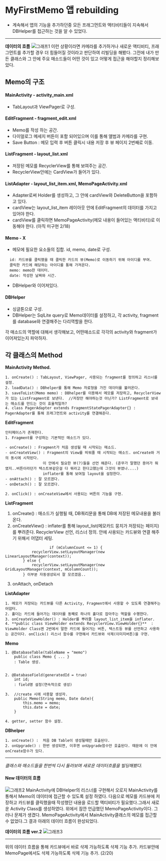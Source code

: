 # MyFirstMemo 앱 rebuilding
- 계속해서 앱의 기능을 추가하던중 모든 프래그먼트와 액티비티들이 지속해서 DBHelper를 접근하는 것을 알 수 있었다.
-----
**데이터의 흐름**
![그래프1](http://i.imgur.com/AFoOayy.png)
이런 상황이라면 카메라를 추가하거나 새로운 액티비티, 프래그먼트를 추가할 경우 더 힘들어질 것이라고 판단하여 리빌딩을 해봤다. 그전에 내가 만든 클래스와 그 안에 주요 매소드들이 어떤 것이 있고 어떻게 접근을 해야할지 정리해보았다.
## Memo의 구조

#### MainActivity - activity_main.xml
- TabLayout과 ViewPager로 구성.

#### EditFragment - fragment_edit.xml
- Memo를 작성 하는 공간.
- 다이얼로그 메세지 버튼이 포함 되어있으며 이를 통해 앨범과 카메라를 구현.
- Save Button : 메모 입력 후 버튼 클릭시 내용 저장 후 뷰 페이지 2번째로 이동.

#### ListFragment - layout_list.xml
- 저장된 메모를 RecyclerView를 통해 보여주는 공간.
- RecyclerView안에는 CardView가 들어가 있다.

#### ListAdapter - layout_list_item.xml, MemoPageActivity.xml
- Adapter로써 Holder를 생성하고, 그 안에 cardView와 DeleteButton을 포함하고 있다.
- cardView는 layout_list_item 레이아웃 안에 EditFragment의 데이터를 가지고 있어야 한다.
- cardView를 클릭하면 MemoPageActivity(메모 내용이 들어있는 액티비티)로 이동해야 한다. (아직 미구현 2/18)

#### Memo - X
- 메모에 필요한 요소들의 집합. id, memo, date로 구성.
```
  id: 카드뷰를 클릭했을 때 클릭한 카드의 뷰(Memo)로 이동하기 위해 아이디를 부여.
  클릭한 카드에 해당하는 아이디를 통해 가져온다.
  memo: memo한 데이터.
  date: 작성한 날짜와 시간.
  ```

- DBHelper와 이어져있다.

#### DBHelper
- 싱글톤으로 구성.
- DBHelper는 SqlLite query로 Memo데이터를 설정하고, 각 activity, fragment를 database와 연결해주는 다리역할을 한다.   

각 매소드의 역할에 대해서 생각해보고, 어떤매소드로 각각의 activity와 fragment가 이어져있는지 파악하자.

## 각 클래스의 Method
**MainActivity Method.**
```
1. onCreate() : TabLayout, ViewPager, 사용되는 fragment를 정의하고 리스너를 설정.
2. loadData() : DBhelper를 통해 Memo 자료형을 가진 데이터를 불러온다.
3. saveToList(Memo memo) : DBhelper를 이용해서 메모를 저장하고, RecyclerView가 있는 ListFragment로 보낸다.  //저장만 해야하는것 아닌가? ListFragment로 보내는 매소드를 만드는 것이 효율적일까?
4. class PagerAdapter extends FragmentStatePagerAdapter{} : PagerAdapter를 통해 프래그먼트와 activity를 연결해준다.
```
**EditFragment**
```
인터페이스가 존재한다.
1. Fragment를 구성하는 기본적인 매소드가 있다.

- onCreate() : Fragment가 처음 생성될 때 시작되는 매소드.
- onCreateView() : Fragment의 View를 띄워줄 때 시작되는 매소드. onCreate와 거의 동시에 시작된다.
                 이 안에서 필요한 뷰(?)들을 선언 해준다. (준무가 말했던 용어가 뭐였지..버튼이라던가 텍스트뷰같은걸 다 뭐라고 한다고했는데 그것이 뷰였나....)
                 inflater를 통해 보여질 layout을 설정한다.
- onAttach() : 잘 모르겠다.
- onDetach() : 잘 모르겠다.

2. onClick() : onCreateView에서 사용되는 버튼의 기능을 구현.
```

**ListFragment**
1. onCreate() : 매소드가 실행될 때, DB쿼리문을 통해 DB에 저장된 메모내용을 불러온다.
2. onCreateView() : inflater를 통해 layout_list(메모카드 뭉치가 저장되는 페이지)를 뿌려준다.
                    RecyclerView 선언, 리스너 정의.
                    안에 사용되는 카드뷰와 연결 해주기 위해서 어댑터 세팅.
```
                    if (mColumnCount <= 1) {
            recyclerView.setLayoutManager(new LinearLayoutManager(context));
        } else {
            recyclerView.setLayoutManager(new GridLayoutManager(context, mColumnCount));
        } 이부분 자동생성되서 잘 모르겠음..
```
3. onAttach, onDetach

**ListAdapter**
```
1. 메모가 저장되는 카드뷰를 다른 Activity, Fragment에서 사용할 수 있도록 연결해주는 어댑터.
2. 홀더는 카드에 들어가는 데이터를 동째로 하나의 홀더로 잡아주는 역할을 수행한다.
3. onCreateViewHolder() : Holder를 뿌려줄 layout_list_item을 inflater.
4. **public class ViewHolder extends RecyclerView.ViewHolder{}**  : ViewHolder Class엔 2번에서 말한 카드에 들어가는 버튼, 텍스트등 뷰를 선언하고 사용하는 공간이다. onClick() 리스너 함수를 구현해서 카드뷰와 삭제(이미지버튼)을 구현.
```

**Memo**
```
1. @DatabaseTable(tableName = "memo")
    public class Memo { ... }           
    : Table 생성.


2. @DatabaseField(generatedId = true)
    int id;                           
    : field명 설정(연속적으로 생성)    

3.  //create 시에 사용할 생성자.
    public Memo(String memo, Date date){
        this.memo = memo;
        this.date = date;
    }

4. getter, setter 함수 설정.    
```

**DBhelper**
```
1. onCreate() :  처음 DB Table이 생성될때만 호출된다.
2. onUpgrade() : 한번 생성되면, 이후엔 onUpgrade함수만 호출된다. 때문에 이 안에 onCreate함수가 있다.
```
---

*클래스와 매소드들을 한번씩 다시 둘러보며 새로운 데이터흐름을 빌딩해봤다.*

#### **New 데이터의 흐름**
![그래프2](http://i.imgur.com/qwG7oYm.png)
MainActivity에 DBHelper의 리스너를 구현해서 오로지 MainActivity를 통해서 Memo의 데이터에 접근할 수 있도록 설정 하였다. 다음으로 메모를 카드뷰에 저장하고 카드뷰를 클릭했을때 작성했던 내용을 로드할 액티비티가 필요했다.그래서 새로운 Activity Class를 생성하였다. 위에서 잠깐 언급했던 MemoPageActivity이다. 그러나 문제가 생겼다. MemoPageActivity에서 MainActivity클래스의 메모를 접근할 수 없었다.그 결과 아래의 데이터 흐름이 완성되었다.

**데이터의 흐름 ver.2**
![그래프3](http://i.imgur.com/HCpnjne.png)


-------------
위의 데이터 흐름을 통해 카드뷰에서 바로 삭제 가능하도록 삭제 기능 추가.
카드뷰안에 MemoPage에서도 삭제 가능하도록 삭제 기능 추가. (2/20)